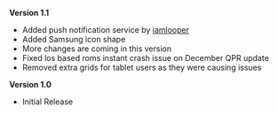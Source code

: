 **Version 1.1**
- Added push notification service by [iamlooper](https://github.com/iamlooper)
- Added Samsung icon shape
- More changes are coming in this version
- Fixed los based roms instant crash issue on December QPR update
- Removed extra grids for tablet users as they were causing issues

**Version 1.0**
- Initial Release